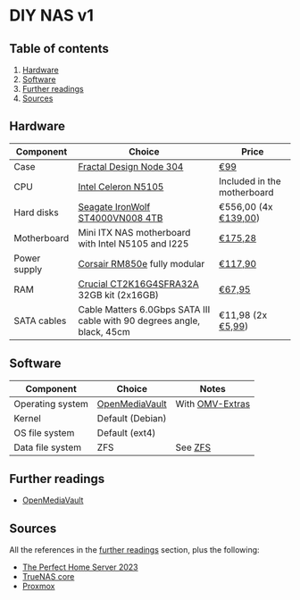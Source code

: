 # DIY NAS v1

## Table of contents <!-- omit in toc -->

1. [Hardware](#hardware)
1. [Software](#software)
1. [Further readings](#further-readings)
1. [Sources](#sources)

## Hardware

| Component    | Choice                                                                  | Price                                                              |
| ------------ | ----------------------------------------------------------------------- | ------------------------------------------------------------------ |
| Case         | [Fractal Design Node 304]                                               | [€99][amazon  fractal design node 304]                             |
| CPU          | [Intel Celeron N5105]                                                   | Included in the motherboard                                        |
| Hard disks   | [Seagate IronWolf ST4000VN008 4TB]                                      | €556,00 (4x [€139,00][coolblue  seagate ironwolf st4000vn008 4tb]) |
| Motherboard  | Mini ITX NAS motherboard with Intel N5105 and I225                      | [€175,28][amazon  nas motherboard]                                 |
| Power supply | [Corsair RM850e] fully modular                                          | [€117,90][amazon  corsair rm850e 2023]                             |
| RAM          | [Crucial CT2K16G4SFRA32A] 32GB kit (2x16GB)                             | [€67,95][amazon  crucial ct2k16g4sfra32a]                          |
| SATA cables  | Cable Matters 6.0Gbps SATA III cable with 90 degrees angle, black, 45cm | €11,98 (2x [€5,99][amazon  cable matters sata cables])             |

## Software

| Component        | Choice           | Notes                                              |
| ---------------- | ---------------- | -------------------------------------------------- |
| Operating system | [OpenMediaVault] | With [OMV-Extras](../openmediavault.md#omv-extras) |
| Kernel           | Default (Debian) |                                                    |
| OS file system   | Default (ext4)   |                                                    |
| Data file system | ZFS              | See [ZFS](../openmediavault.md#zfs)                |

## Further readings

- [OpenMediaVault]

## Sources

All the references in the [further readings] section, plus the following:

- [The Perfect Home Server 2023]
- [TrueNAS core]
- [Proxmox]

<!--
  References
  -->

<!-- Upstream -->
[corsair rm850e]: https://www.corsair.com/ww/en/p/psu/cp-9020249-ww/rme-series-rm850e-fully-modular-low-noise-atx-power-supply-cp-9020249-ww
[crucial ct2k16g4sfra32a]: https://eu.crucial.com/memory/ddr4/ct2k16g4sfra32a
[fractal design node 304]: https://www.fractal-design.com/products/cases/node/node-304/black/
[how to run truenas on proxmox?]: https://www.youtube.com/watch?v=M3pKprTdNqQ
[intel celeron n5105]: https://www.intel.com/content/www/us/en/products/sku/212328/intel-celeron-processor-n5105-4m-cache-up-to-2-90-ghz/specifications.html
[seagate ironwolf st4000vn008 4tb]: https://www.seagate.com/products/nas-drives/ironwolf-hard-drive/
[the perfect home server 2023]: https://www.youtube.com/watch?v=vjDoQA4C22c

<!-- In-article sections -->
[further readings]: #further-readings

<!-- Knowledge base -->
[openmediavault]: ../openmediavault.md
[proxmox]: ../proxmox.md
[truenas core]: ../truenas%20core.md

<!-- Others -->
[amazon  cable matters sata cables]: https://www.amazon.nl/dp/B018Y2LEBE/
[amazon  corsair rm850e 2023]: https://www.amazon.nl/dp/B0BVL17341/
[amazon  crucial ct2k16g4sfra32a]: https://www.amazon.nl/dp/B08C4X9VR5/
[amazon  fractal design node 304]: https://www.amazon.nl/dp/B009PIEMUC/
[amazon  nas motherboard]: https://www.amazon.nl/dp/B0BYVNZDGS/
[coolblue  seagate ironwolf st4000vn008 4tb]: https://www.coolblue.nl/en/product/750006/seagate-ironwolf-st4000vn008-4tb.html
